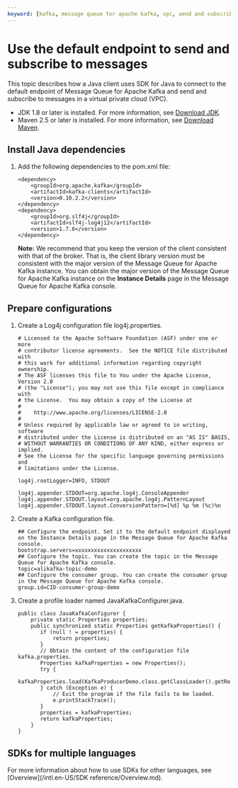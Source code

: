 ```yaml
---
keyword: [kafka, message queue for apache kafka, vpc, aend and subscribe to messages, 9092]
---
```


# Use the default endpoint to send and subscribe to messages

This topic describes how a Java client uses SDK for Java to connect to the default endpoint of Message Queue for Apache Kafka and send and subscribe to messages in a virtual private cloud \(VPC\).

-   JDK 1.8 or later is installed. For more information, see [Download JDK](https://www.oracle.com/java/technologies/javase-downloads.html).
-   Maven 2.5 or later is installed. For more information, see [Download Maven](http://maven.apache.org/download.cgi#).

## Install Java dependencies

1.  Add the following dependencies to the pom.xml file:

    ```
    <dependency>
        <groupId>org.apache.kafka</groupId>
        <artifactId>kafka-clients</artifactId>
        <version>0.10.2.2</version>
    </dependency>
    <dependency>
        <groupId>org.slf4j</groupId>
        <artifactId>slf4j-log4j12</artifactId>
        <version>1.7.6</version>
    </dependency>
    ```

    **Note:** We recommend that you keep the version of the client consistent with that of the broker. That is, the client library version must be consistent with the major version of the Message Queue for Apache Kafka instance. You can obtain the major version of the Message Queue for Apache Kafka instance on the **Instance Details** page in the Message Queue for Apache Kafka console.


## Prepare configurations

1.  Create a Log4j configuration file log4j.properties.

    ```
    # Licensed to the Apache Software Foundation (ASF) under one or more
    # contributor license agreements.  See the NOTICE file distributed with
    # this work for additional information regarding copyright ownership.
    # The ASF licenses this file to You under the Apache License, Version 2.0
    # (the "License"); you may not use this file except in compliance with
    # the License.  You may obtain a copy of the License at
    #
    #    http://www.apache.org/licenses/LICENSE-2.0
    #
    # Unless required by applicable law or agreed to in writing, software
    # distributed under the License is distributed on an "AS IS" BASIS,
    # WITHOUT WARRANTIES OR CONDITIONS OF ANY KIND, either express or implied.
    # See the License for the specific language governing permissions and
    # limitations under the License.
    
    log4j.rootLogger=INFO, STDOUT
    
    log4j.appender.STDOUT=org.apache.log4j.ConsoleAppender
    log4j.appender.STDOUT.layout=org.apache.log4j.PatternLayout
    log4j.appender.STDOUT.layout.ConversionPattern=[%d] %p %m (%c)%n
    ```

2.  Create a Kafka configuration file.

    ```
    ## Configure the endpoint. Set it to the default endpoint displayed on the Instance Details page in the Message Queue for Apache Kafka console.
    bootstrap.servers=xxxxxxxxxxxxxxxxxxxxx
    ## Configure the topic. You can create the topic in the Message Queue for Apache Kafka console.
    topic=alikafka-topic-demo
    ## Configure the consumer group. You can create the consumer group in the Message Queue for Apache Kafka console.
    group.id=CID-consumer-group-demo
    ```

3.  Create a profile loader named JavaKafkaConfigurer.java.

    ```
    public class JavaKafkaConfigurer {
        private static Properties properties;
        public synchronized static Properties getKafkaProperties() {
           if (null ! = properties) {
               return properties;
           }
           // Obtain the content of the configuration file kafka.properties.
           Properties kafkaProperties = new Properties();
           try {
               kafkaProperties.load(KafkaProducerDemo.class.getClassLoader().getResourceAsStream("kafka.properties"));
           } catch (Exception e) {
               // Exit the program if the file fails to be loaded.
               e.printStackTrace();
           }
           properties = kafkaProperties;
           return kafkaProperties;
        }
    }
    ```


## SDKs for multiple languages

For more information about how to use SDKs for other languages, see [Overview](/intl.en-US/SDK reference/Overview.md).

